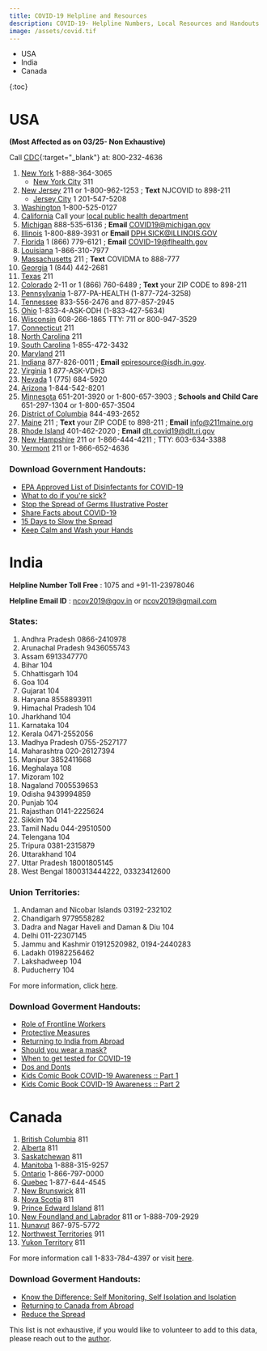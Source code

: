 ```yaml
---
title: COVID-19 Helpline and Resources
description: COVID-19- Helpline Numbers, Local Resources and Handouts
image: /assets/covid.tif
---
```


* USA
* India
* Canada

{:toc}

# USA 
**(Most Affected as on 03/25- Non Exhaustive)**

Call [CDC](https://www.cdc.gov/){:target="_blank"} at: 800-232-4636

1. [New York](https://coronavirus.health.ny.gov/home) 1-888-364-3065
    - [New York City](https://www1.nyc.gov/site/doh/covid/covid-19-main.page) 311
2. [New Jersey](https://www.nj.gov/health/) 211 or 1-800-962-1253 ; **Text** NJCOVID to 898-211
    - [Jersey City](https://www.jerseycitynj.gov/CityHall/health/coronavirus) 1 201-547-5208
3. [Washington](https://www.coronavirus.wa.gov/)  1-800-525-0127
4. [California](https://www.cdph.ca.gov/Programs/CID/DCDC/Pages/Immunization/ncov2019.aspx) Call your [local public health department](https://www.cdph.ca.gov/Pages/LocalHealthServicesAndOffices.aspx#) 
5. [Michigan](https://www.michigan.gov/coronavirus) 888-535-6136 ; **Email** COVID19@michigan.gov 
6. [Illinois](http://www.dph.illinois.gov/topics-services/diseases-and-conditions/diseases-a-z-list/coronavirus) 1-800-889-3931 or **Email** DPH.SICK@ILLINOIS.GOV
7. [Florida](https://floridahealthcovid19.gov/) 1 (866) 779-6121 ; **Email** COVID-19@flhealth.gov
8. [Louisiana](http://ldh.la.gov/Coronavirus/) 1-866-310-7977
9. [Massachusetts](https://www.mass.gov/resource/information-on-the-outbreak-of-coronavirus-disease-2019-covid-19) 211 ; **Text** COVIDMA to 888-777
10. [Georgia](https://dph.georgia.gov/) 1 (844) 442-2681
11. [Texas](https://www.dshs.state.tx.us/coronavirus/) 211
12. [Colorado](https://covid19.colorado.gov/) 2-11 or 1 (866) 760-6489 ; **Text** your ZIP CODE to 898-211
13. [Pennsylvania](https://www.health.pa.gov/topics/disease/coronavirus/Pages/Coronavirus.aspx)  1-877-PA-HEALTH (1-877-724-3258)
14. [Tennessee](https://www.tn.gov/health/cedep/ncov.html) 833-556-2476 and 877-857-2945
15. [Ohio](https://odh.ohio.gov/wps/portal/gov/odh/media-center/ODH-News-Releases/COVID-19-ODH-Call-center) 1-833-4-ASK-ODH (1-833-427-5634)
16. [Wisconsin](https://www.dhs.wisconsin.gov/covid-19/index.htm) 608-266-1865 TTY: 711 or 800-947-3529
17. [Connecticut](https://portal.ct.gov/Coronavirus) 211
18. [North Carolina](https://www.ncdhhs.gov/divisions/public-health/coronavirus-disease-2019-covid-19-response-north-carolina) 211
19. [South Carolina](https://www.scdhec.gov/infectious-diseases/viruses/coronavirus-disease-2019-covid-19)  1-855-472-3432
20. [Maryland](https://coronavirus.maryland.gov/) 211
21. [Indiana](https://coronavirus.in.gov/) 877-826-0011 ; **Email** epiresource@isdh.in.gov.
22. [Virginia](http://www.vdh.virginia.gov/coronavirus/) 1 877-ASK-VDH3
23. [Nevada](https://nvhealthresponse.nv.gov/) 1 (775) 684-5920
24. [Arizona](https://www.azdhs.gov/preparedness/epidemiology-disease-control/infectious-disease-epidemiology/index.php#novel-coronavirus-home) 1-844-542-8201
25. [Minnesota](https://www.health.state.mn.us/diseases/coronavirus/index.html) 651-201-3920 or 1-800-657-3903 ; **Schools and Child Care** 651-297-1304 or 1-800-657-3504
26. [District of Columbia](https://coronavirus.dc.gov/) 844-493-2652
27. [Maine](https://www.maine.gov/dhhs/coronavirus-resources.shtml) 211 ; **Text** your ZIP CODE to 898-211 ; **Email** info@211maine.org
28. [Rhode Island](https://health.ri.gov/covid/) 401-462-2020 ; **Email** dlt.covid19@dlt.ri.gov
29. [New Hampshire](https://www.nh.gov/covid19/) 211 or 1-866-444-4211 ; TTY: 603-634-3388
30. [Vermont](https://www.healthvermont.gov/response/infectious-disease/2019-novel-coronavirus) 211 or 1-866-652-4636  

### Download Government Handouts:

* [EPA Approved List of Disinfectants for COVID-19](https://www.epa.gov/sites/production/files/2020-03/documents/sars-cov-2-list_03-03-2020.pdf)
* [What to do if you're sick?](https://www.cdc.gov/coronavirus/2019-ncov/downloads/sick-with-2019-nCoV-fact-sheet.pdf)
* [Stop the Spread of Germs Illustrative Poster](https://www.cdc.gov/coronavirus/2019-ncov/downloads/stop-the-spread-of-germs.pdf)
* [Share Facts about COVID-19](https://www.cdc.gov/coronavirus/2019-ncov/about/share-facts-h.pdf)
* [15 Days to Slow the Spread](https://www.whitehouse.gov/wp-content/uploads/2020/03/03.16.20_coronavirus-guidance_8.5x11_315PM.pdf)
* [Keep Calm and Wash your Hands](https://www.cdc.gov/handwashing/pdf/keep-calm-wash-your-hands_8.5x11.pdf)

# India

**Helpline Number Toll Free** : 1075 and +91-11-23978046

**Helpline Email ID** : ncov2019@gov.in or ncov2019@gmail.com

### States:

1. Andhra Pradesh 0866-2410978
2. Arunachal Pradesh 9436055743
3. Assam 6913347770
4. Bihar 104
5. Chhattisgarh 104
6. Goa 104
7. Gujarat 104
8. Haryana 8558893911
9. Himachal Pradesh 104
10. Jharkhand 104
11. Karnataka 104
12. Kerala 0471-2552056
13. Madhya Pradesh 0755-2527177
14. Maharashtra 020-26127394
15. Manipur 3852411668
16. Meghalaya 108
17. Mizoram 102
18. Nagaland 7005539653
19. Odisha 9439994859
20. Punjab 104
21. Rajasthan 0141-2225624
22. Sikkim 104
23. Tamil Nadu 044-29510500
24. Telengana 104
25. Tripura 0381-2315879
26. Uttarakhand 104
27. Uttar Pradesh 18001805145
28. West Bengal 1800313444222, 03323412600

### Union Territories:

1. Andaman and Nicobar Islands 03192-232102
2. Chandigarh 9779558282
3. Dadra and Nagar Haveli and Daman & Diu 104
4. Delhi 011-22307145
5. Jammu and Kashmir 01912520982, 0194-2440283
6. Ladakh 01982256462
7. Lakshadweep 104
8. Puducherry 104

For more information, click [here](https://www.mohfw.gov.in/).

### Download Goverment Handouts:

* [Role of Frontline Workers](https://www.mohfw.gov.in/pdf/PreventionandManagementofCOVID19FLWEnglish.pdf)
* [Protective Measures](https://www.mohfw.gov.in/pdf/ProtectivemeasuresEng.pdf)
* [Returning to India from Abroad](https://www.mohfw.gov.in/pdf/PostrerEnglishtraveller.pdf)
* [Should you wear a mask?](https://www.mohfw.gov.in/pdf/Mask-Eng.pdf)
* [When to get tested for COVID-19](https://www.mohfw.gov.in/pdf/FINAL_14_03_2020_ENg.pdf)
* [Dos and Donts](https://www.mohfw.gov.in/pdf/Poster_Corona_ad_Eng.pdf)
* [Kids Comic Book COVID-19 Awareness :: Part 1](https://www.mohfw.gov.in/pdf/Corona_comic_PGI.pdf)
* [Kids Comic Book COVID-19 Awareness :: Part 2](https://www.mohfw.gov.in/pdf/CoronaComic2PGIPU22Mar20.pdf)

# Canada

1. [British Columbia](www.bccdc.ca/covid19) 811
2. [Alberta](www.myhealth.alberta.ca) 811
3. [Saskatchewan](www.saskhealthauthority.ca) 811
4. [Manitoba](www.manitoba.ca/covid19) 1-888-315-9257
5. [Ontario](www.publichealthontario.ca) 1-866-797-0000
6. [Quebec](www.quebec.ca/en/coronavirus) 1-877-644-4545
7. [New Brunswick](www.gnb.ca/publichealth) 811
8. [Nova Scotia](www.nshealth.ca/public-health) 811
9. [Prince Edward Island](www.princeedwardisland.ca/covid19) 811
10. [New Foundland and Labrador](www.gov.nl.ca/covid-19) 811 or 1-888-709-2929
11. [Nunavut](www.gov.nu.ca/health) 867-975-5772
12. [Northwest Territories](www.hss.gov.nt.ca) 911
13. [Yukon Territory](www.yukon.ca/covid-19) 811

For more information call 1-833-784-4397 or visit [here](canada.ca/coronavirus).

### Download Goverment Handouts:

* [Know the Difference: Self Monitoring, Self Isolation and Isolation](https://www.canada.ca/content/dam/phac-aspc/documents/services/publications/diseases-conditions/know-difference-self-monitoring-isolation-covid-19/know-difference-self-monitoring-isolation-covid-19-eng.pdf)
* [Returning to Canada from Abroad](https://www.canada.ca/content/dam/phac-aspc/documents/services/publications/diseases-conditions/2019-novel-coronavirus-information-sheet/coronavirus-handout-en.pdf)
* [Reduce the Spread](https://www.canada.ca/content/dam/phac-aspc/documents/services/publications/diseases-conditions/coronavirus/covid-19-handwashing/covid-19-handwashing-eng.pdf)

This list is not exhaustive, if you would like to volunteer to add to this data, please reach out to the [author](https://maisonml.github.io/about/).
